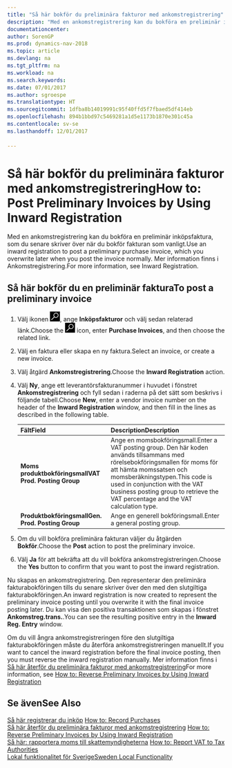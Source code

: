 ```yaml
---
title: "Så här bokför du preliminära fakturor med ankomstregistrering"
description: "Med en ankomstregistrering kan du bokföra en preliminär inköpsfaktura, som du senare skriver över när du bokför fakturan som vanligt."
documentationcenter: 
author: SorenGP
ms.prod: dynamics-nav-2018
ms.topic: article
ms.devlang: na
ms.tgt_pltfrm: na
ms.workload: na
ms.search.keywords: 
ms.date: 07/01/2017
ms.author: sgroespe
ms.translationtype: HT
ms.sourcegitcommit: 1dfba8b14019991c95f40ffd5f7fbaed5df414eb
ms.openlocfilehash: 894b1bbd97c5469281a1d5e1173b1870e301c45a
ms.contentlocale: sv-se
ms.lasthandoff: 12/01/2017

---
```

# <a name="how-to-post-preliminary-invoices-by-using-inward-registration"></a><span data-ttu-id="0ba01-103">Så här bokför du preliminära fakturor med ankomstregistrering</span><span class="sxs-lookup"><span data-stu-id="0ba01-103">How to: Post Preliminary Invoices by Using Inward Registration</span></span>
<span data-ttu-id="0ba01-104">Med en ankomstregistrering kan du bokföra en preliminär inköpsfaktura, som du senare skriver över när du bokför fakturan som vanligt.</span><span class="sxs-lookup"><span data-stu-id="0ba01-104">Use an inward registration to post a preliminary purchase invoice, which you overwrite later when you post the invoice normally.</span></span> <span data-ttu-id="0ba01-105">Mer information finns i Ankomstregistrering.</span><span class="sxs-lookup"><span data-stu-id="0ba01-105">For more information, see Inward Registration.</span></span>  

## <a name="to-post-a-preliminary-invoice"></a><span data-ttu-id="0ba01-106">Så här bokför du en preliminär faktura</span><span class="sxs-lookup"><span data-stu-id="0ba01-106">To post a preliminary invoice</span></span>  

1.  <span data-ttu-id="0ba01-107">Välj ikonen ![Söka efter sida eller rapport](../../media/ui-search/search_small.png "ikonen Söka efter sida eller rapport"), ange **Inköpsfakturor** och välj sedan relaterad länk.</span><span class="sxs-lookup"><span data-stu-id="0ba01-107">Choose the ![Search for Page or Report](../../media/ui-search/search_small.png "Search for Page or Report icon") icon, enter **Purchase Invoices**, and then choose the related link.</span></span>  
2.  <span data-ttu-id="0ba01-108">Välj en faktura eller skapa en ny faktura.</span><span class="sxs-lookup"><span data-stu-id="0ba01-108">Select an invoice, or create a new invoice.</span></span>  
3.  <span data-ttu-id="0ba01-109">Välj åtgärd **Ankomstregistrering**.</span><span class="sxs-lookup"><span data-stu-id="0ba01-109">Choose the **Inward Registration** action.</span></span>  
4.  <span data-ttu-id="0ba01-110">Välj **Ny**, ange ett leverantörsfakturanummer i huvudet i fönstret **Ankomstregistrering** och fyll sedan i raderna på det sätt som beskrivs i följande tabell.</span><span class="sxs-lookup"><span data-stu-id="0ba01-110">Choose **New**, enter a vendor invoice number on the header of the **Inward Registration** window, and then fill in the lines as described in the following table.</span></span>  

    |<span data-ttu-id="0ba01-111">Fält</span><span class="sxs-lookup"><span data-stu-id="0ba01-111">Field</span></span>|<span data-ttu-id="0ba01-112">Description</span><span class="sxs-lookup"><span data-stu-id="0ba01-112">Description</span></span>|  
    |---------------------------------|---------------------------------------|  
    |<span data-ttu-id="0ba01-113">**Moms produktbokföringsmall**</span><span class="sxs-lookup"><span data-stu-id="0ba01-113">**VAT Prod. Posting Group**</span></span>|<span data-ttu-id="0ba01-114">Ange en momsbokföringsmall.</span><span class="sxs-lookup"><span data-stu-id="0ba01-114">Enter a VAT posting group.</span></span> <span data-ttu-id="0ba01-115">Den här koden används tillsammans med rörelsebokföringsmallen för moms för att hämta momssatsen och momsberäkningstypen.</span><span class="sxs-lookup"><span data-stu-id="0ba01-115">This code is used in conjunction with the VAT business posting group to retrieve the VAT percentage and the VAT calculation type.</span></span>|  
    |<span data-ttu-id="0ba01-116">**Produktbokföringsmall**</span><span class="sxs-lookup"><span data-stu-id="0ba01-116">**Gen. Prod. Posting Group**</span></span>|<span data-ttu-id="0ba01-117">Ange en generell bokföringsmall.</span><span class="sxs-lookup"><span data-stu-id="0ba01-117">Enter a general posting group.</span></span>|  

5.  <span data-ttu-id="0ba01-118">Om du vill bokföra preliminära fakturan väljer du åtgärden **Bokför**.</span><span class="sxs-lookup"><span data-stu-id="0ba01-118">Choose the **Post** action to post the preliminary invoice.</span></span>  
6.  <span data-ttu-id="0ba01-119">Välj **Ja** för att bekräfta att du vill bokföra ankomstregistreringen.</span><span class="sxs-lookup"><span data-stu-id="0ba01-119">Choose the **Yes** button to confirm that you want to post the inward registration.</span></span>  

<span data-ttu-id="0ba01-120">Nu skapas en ankomstregistrering. Den representerar den preliminära fakturabokföringen tills du senare skriver över den med den slutgiltiga fakturabokföringen.</span><span class="sxs-lookup"><span data-stu-id="0ba01-120">An inward registration is now created to represent the preliminary invoice posting until you overwrite it with the final invoice posting later.</span></span> <span data-ttu-id="0ba01-121">Du kan visa den positiva transaktionen som skapas i fönstret **Ankomstreg.trans.**.</span><span class="sxs-lookup"><span data-stu-id="0ba01-121">You can see the resulting positive entry in the **Inward Reg. Entry** window.</span></span>  

<span data-ttu-id="0ba01-122">Om du vill ångra ankomstregistreringen före den slutgiltiga fakturabokföringen måste du återföra ankomstregistreringen manuellt.</span><span class="sxs-lookup"><span data-stu-id="0ba01-122">If you want to cancel the inward registration before the final invoice posting, then you must reverse the inward registration manually.</span></span> <span data-ttu-id="0ba01-123">Mer information finns i [Så här återför du preliminära fakturor med ankomstregistrering](how-to-reverse-preliminary-invoices-by-using-inward-registration.md)</span><span class="sxs-lookup"><span data-stu-id="0ba01-123">For more information, see [How to: Reverse Preliminary Invoices by Using Inward Registration](how-to-reverse-preliminary-invoices-by-using-inward-registration.md)</span></span>  

## <a name="see-also"></a><span data-ttu-id="0ba01-124">Se även</span><span class="sxs-lookup"><span data-stu-id="0ba01-124">See Also</span></span>  
 <span data-ttu-id="0ba01-125">[Så här registrerar du inköp](../../purchasing-how-record-purchases.md) </span><span class="sxs-lookup"><span data-stu-id="0ba01-125">[How to: Record Purchases](../../purchasing-how-record-purchases.md) </span></span>  
 <span data-ttu-id="0ba01-126">[Så här återför du preliminära fakturor med ankomstregistrering](how-to-reverse-preliminary-invoices-by-using-inward-registration.md) </span><span class="sxs-lookup"><span data-stu-id="0ba01-126">[How to: Reverse Preliminary Invoices by Using Inward Registration](how-to-reverse-preliminary-invoices-by-using-inward-registration.md) </span></span>  
 <span data-ttu-id="0ba01-127">[Så här: rapportera moms till skattemyndigheterna](../../finance-how-report-vat.md) </span><span class="sxs-lookup"><span data-stu-id="0ba01-127">[How to: Report VAT to Tax Authorities](../../finance-how-report-vat.md) </span></span>  
 [<span data-ttu-id="0ba01-128">Lokal funktionalitet för Sverige</span><span class="sxs-lookup"><span data-stu-id="0ba01-128">Sweden Local Functionality</span></span>](sweden-local-functionality.md)

